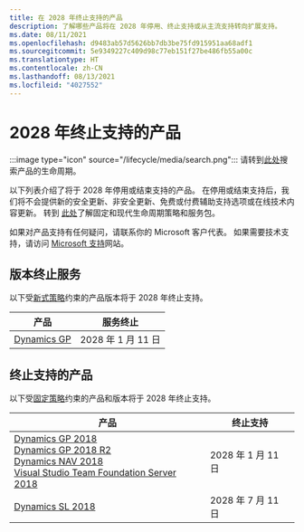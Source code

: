 ```yaml
---
title: 在 2028 年终止支持的产品
description: 了解哪些产品将在 2028 年停用、终止支持或从主流支持转向扩展支持。
ms.date: 08/11/2021
ms.openlocfilehash: d9483ab57d5626bb7db3be75fd915951aa68adf1
ms.sourcegitcommit: 5e9349227c409d98c77eb151f27be486fb55a00c
ms.translationtype: HT
ms.contentlocale: zh-CN
ms.lasthandoff: 08/13/2021
ms.locfileid: "4027552"
---
```

# <a name="products-ending-support-in-2028"></a>2028 年终止支持的产品

:::image type="icon" source="/lifecycle/media/search.png":::
请转到[此处](/lifecycle/products/)搜索产品的生命周期。

以下列表介绍了将于 2028 年停用或结束支持的产品。 在停用或结束支持后，我们将不会提供新的安全更新、非安全更新、免费或付费辅助支持选项或在线技术内容更新。 转到 [此处](/lifecycle/overview/product-end-of-support-overview)了解固定和现代生命周期策略和服务包。

如果对产品支持有任何疑问，请联系你的 Microsoft 客户代表。 如果需要技术支持，请访问 [Microsoft 支持](https://support.microsoft.com/contactus/?ws=support)网站。



## <a name="release-end-of-servicing"></a>版本终止服务

以下受[新式策略](/lifecycle/policies/modern)约束的产品版本将于 2028 年终止支持。

| 产品 | 服务终止 |
| --- | --- |
| [Dynamics GP](/lifecycle/products/dynamics-gp?branch=live)<br> | 2028 年 1 月 11 日 |


## <a name="products-reaching-end-of-support"></a>终止支持的产品

以下受[固定策略](/lifecycle/policies/fixed)约束的产品和版本将于 2028 年终止支持。

| 产品 | 终止支持 |
| --- | --- |
| [Dynamics GP 2018](/lifecycle/products/dynamics-gp-2018?branch=live)<br>[Dynamics GP 2018 R2](/lifecycle/products/dynamics-gp-2018-r2?branch=live)<br>[Dynamics NAV 2018](/lifecycle/products/dynamics-nav-2018?branch=live)<br>[Visual Studio Team Foundation Server 2018](/lifecycle/products/visual-studio-team-foundation-server-2018?branch=live)<br> | 2028 年 1 月 11 日 |
| [Dynamics SL 2018](/lifecycle/products/dynamics-sl-2018?branch=live)<br> | 2028 年 7 月 11 日 |


